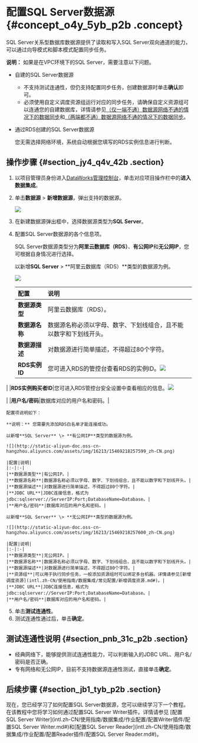# 配置SQL Server数据源 {#concept_o4y_5yb_p2b .concept}

SQL Server关系型数据库数据源提供了读取和写入SQL Server双向通道的能力，可以通过向导模式和脚本模式配置同步任务。

**说明：** 如果是在VPC环境下的SQL Server，需要注意以下问题。

-   自建的SQL Server数据源
    -   不支持测试连通性，但仍支持配置同步任务，创建数据源时单击**确认**即可。
    -   必须使用自定义调度资源组运行对应的同步任务，请确保自定义资源组可以连通您的自建数据库，详情请参见[（仅一端不通）数据源网络不通的情况下的数据同步](intl.zh-CN/使用指南/数据集成/最佳实践/（仅一端不通）数据源网络不通的情况下的数据同步.md#)和[（两端都不通）数据源网络不通的情况下的数据同步](intl.zh-CN/使用指南/数据集成/最佳实践/（两端都不通）数据源网络不通的情况下的数据同步.md#)。
-   通过RDS创建的SQL Server数据源

    您无需选择网络环境，系统自动根据您填写的RDS实例信息进行判断。


## 操作步骤 {#section_jy4_q4v_42b .section}

1.  以项目管理员身份进入[DataWorks管理控制台](https://workbench.data.aliyun.com/console)，单击对应项目操作栏中的**进入数据集成**。
2.  单击**数据源** \> **新增数据源**，弹出支持的数据源。

    ![](http://static-aliyun-doc.oss-cn-hangzhou.aliyuncs.com/assets/img/16213/15469218247595_zh-CN.png)

3.  在新建数据源弹出框中，选择数据源类型为**SQL Server**。
4.  配置SQL Server数据源的各个信息项。

    SQL Server数据源类型分为**阿里云数据库（RDS）**、**有公网IP**和**无公网IP**，您可根据自身情况进行选择。

    以新增**SQL Server** \> **阿里云数据库（RDS）**类型的数据源为例。

    ![](http://static-aliyun-doc.oss-cn-hangzhou.aliyuncs.com/assets/img/16213/15469218247596_zh-CN.png)

    |配置|说明|
    |:-|:-|
    |**数据源类型**|阿里云数据库（RDS）。|
    |**数据源名称**|数据源名称必须以字母、数字、下划线组合，且不能以数字和下划线开头。|
    |**数据源描述**|对数据源进行简单描述，不得超过80个字符。|
    |**RDS实例ID**|您可进入RDS的管控台查看RDS的实例ID。![](http://static-aliyun-doc.oss-cn-hangzhou.aliyuncs.com/assets/img/16213/15469218257597_zh-CN.png)

|
    |**RDS实例购买者ID**|您可进入RDS管控台安全设置中查看相应的信息。![](http://static-aliyun-doc.oss-cn-hangzhou.aliyuncs.com/assets/img/16213/15469218257598_zh-CN.png)

|
    |**用户名/密码**|数据库对应的用户名和密码。|

    配置项说明如下：

    **说明：** 您需要先添加RDS白名单才能连接成功。

    以新增**SQL Server** \> **有公网IP**类型的数据源为例。

    ![](http://static-aliyun-doc.oss-cn-hangzhou.aliyuncs.com/assets/img/16213/15469218257599_zh-CN.png)

    |配置|说明|
    |:-|:-|
    |**数据源类型**|有公网IP。|
    |**数据源名称**|数据源名称必须以字母、数字、下划线组合，且不能以数字和下划线开头。|
    |**数据源描述**|对数据源进行简单描述，不得超过80个字符。|
    |**JDBC URL**|JDBC连接信息，格式为jdbc:sqlserver://ServerIP:Port;DatabaseName=Database。|
    |**用户名/密码**|数据库对应的用户名和密码。|

    以新增**SQL Server** \> **无公网IP**类型的数据源为例。

    ![](http://static-aliyun-doc.oss-cn-hangzhou.aliyuncs.com/assets/img/16213/15469218257600_zh-CN.png)

    |配置|说明|
    |:-|:-|
    |**数据源类型**|无公网IP。|
    |**数据源名称**|数据源名称必须以字母、数字、下划线组合，且不能以数字和下划线开头。|
    |**数据源描述**|对数据源进行简单描述，不得超过80个字符。|
    |**资源组**|可以用于执行同步任务，一般添加资源组时可以绑定多台机器。详情请参见[新增调度资源](intl.zh-CN/使用指南/数据集成/常见配置/新增调度资源.md#)。|
    |**JDBC URL**|JDBC连接信息，格式为jdbc:sqlserver://ServerIP:Port;DatabaseName=Database。|
    |**用户名/密码**|数据库对应的用户名和密码。|

5.  单击**测试连通性**。
6.  测试连通性通过后，单击**确定**。

## 测试连通性说明 {#section_pnb_31c_p2b .section}

-   经典网络下，能够提供测试连通性能力，可以判断输入的JDBC URL、用户名/密码是否正确。
-   专有网络和无公网IP，目前不支持数据源连通性测试，直接单击**确定**。

## 后续步骤 {#section_jb1_tyb_p2b .section}

现在，您已经学习了如何配置SQL Server数据源，您可以继续学习下一个教程。在该教程中您将学习如何通过配置SQL Server Writer插件。详情请参见 [配置SQL Server Writer](intl.zh-CN/使用指南/数据集成/作业配置/配置Writer插件/配置SQL Server Writer.md#)和[配置SQL Server Reader](intl.zh-CN/使用指南/数据集成/作业配置/配置Reader插件/配置SQL Server Reader.md#)。

